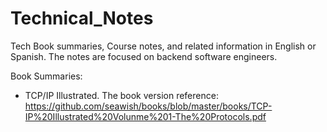# Technical_Notes
Tech Book summaries, Course notes, and related information in English or Spanish. The notes are focused on backend software engineers.

Book Summaries:
- TCP/IP Illustrated. The book version reference: https://github.com/seawish/books/blob/master/books/TCP-IP%20Illustrated%20Volunme%201-The%20Protocols.pdf


